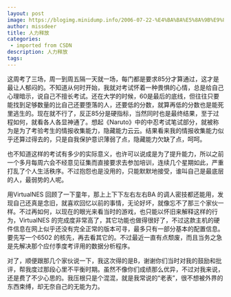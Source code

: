 ```yaml
---
layout: post
image: https://blogimg.minidump.info/2006-07-22-%E4%BA%BA%E5%8A%9B%E9%87%8A%E6%94%BE.md
author: missdeer
title: 人力释放
categories: 
 - imported from CSDN
description: 人力释放
tags: 
---
```


这周考了三场，周一到周五隔一天就一场，每门都是要求85分才算通过，这才是最让人郁闷的。不知道从何时开始，我就对考试怀着一种畏惧的心情，总是给自己心理暗示，说自己不擅长考试。还在大学的时候，60是最后的底线，但往往只要能找到足够数量的比自己还要堕落的人，还要低的分数，就算再低的分数也是能死里逃生的。现在就不行了，反正85分是硬指标，当然同时也是最终结果，至于过程如何，就看各人各显神通了。想起《Naruto》中的中忍考试笔试部分，就被称为是为了考验考生的情报收集能力，隐藏能力云云。结果看来我的情报收集能力似乎还算过得去的，只是自我保护意识薄弱了点，隐藏能力欠缺了点，呵呵。

也不知道这样的考试有多少的实际意义，也许可以说成是为了提升能力，所以之前一个多月每周六会不经意见征集而直接要求去参加培训，连续几个星期如此，严重打乱了个人生活秩序。不过抱怨也是没用的，只能默默地接受，谁叫自己是最底层的人，最弱势的人呢。

用VirtualNES 回顾了一下童年，那上上下下左右左右BA 的调人密技都还能用，发现自己还真是念旧，就喜欢回忆以前的事情，无论好坏，就像忘不了那三个家伙一样。不过再如何，以现在的眼光来看当时的游戏，也只能以怀旧来解释这样的行为，VirtualNES 的完成度非常高了，其它功能也做得很好了，不过这款主机的硬件信息在网上似乎还没有完全正常的版本可寻，最多只有一部分基本的配置信息。要先写一个6502 的核先，再去看其它的。不过最近一直有点颓废，而且当务之急是先解决那个应付季度考评用的数据分析程序。

对了，顺便跟那几个家伙说一下，我这次得的是B，谢谢你们当时对我的鼓励和批评，帮我度过那段心里不平衡时期。虽然不像你们成绩那么优异，不过对我来说，还是费了不少心思的。我压根只是个混混，就是我常说的“老表”，很不想被外界的东西束缚，却无奈自己的无能为力。
